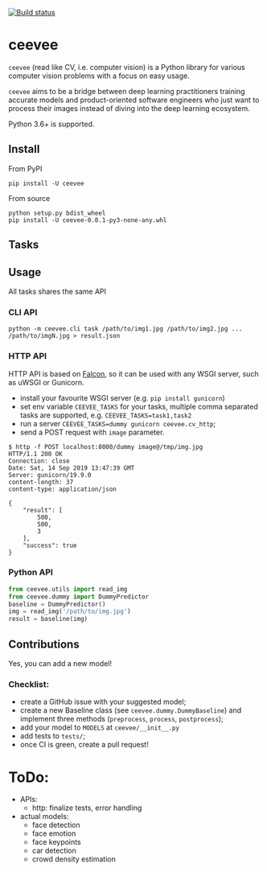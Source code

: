 [![Build status](https://badge.buildkite.com/3be2c7533d11e157a0b1fef8af1231356349694c459f072ccc.svg)](https://buildkite.com/ceevee/ceevee-tests)

# ceevee

`ceevee` (read like CV, i.e. computer vision) is a Python library for various computer vision problems with a focus on easy usage.

`ceevee` aims to be a bridge between deep learning practitioners training accurate models and product-oriented software engineers who just want to process their images instead of diving into the deep learning ecosystem.

Python 3.6+ is supported.

## Install

From PyPI

`pip install -U ceevee`

From source
```
python setup.py bdist_wheel
pip install -U ceevee-0.0.1-py3-none-any.whl
```

## Tasks

## Usage

All tasks shares the same API

### CLI API

`python -m ceevee.cli task /path/to/img1.jpg /path/to/img2.jpg ... /path/to/imgN.jpg > result.json`

### HTTP API

HTTP API is based on [Falcon](https://github.com/falconry/falcon),
so it can be used with any WSGI server, such as uWSGI or Gunicorn.

- install your favourite WSGI server (e.g. `pip install gunicorn`)
- set env variable `CEEVEE_TASKS` for your tasks,
 multiple comma separated tasks are supported, e.g. `CEEVEE_TASKS=task1,task2` 
- run a server `CEEVEE_TASKS=dummy gunicorn ceevee.cv_http`;
- send a POST request with `image` parameter. 

```
$ http -f POST localhost:8000/dummy image@/tmp/img.jpg
HTTP/1.1 200 OK
Connection: close
Date: Sat, 14 Sep 2019 13:47:39 GMT
Server: gunicorn/19.9.0
content-length: 37
content-type: application/json

{
    "result": [
        500,
        500,
        3
    ],
    "success": true
}
```

### Python API

```python
from ceevee.utils import read_img
from ceevee.dummy import DummyPredictor
baseline = DummyPredictor()
img = read_img('/path/to/img.jpg')
result = baseline(img)
```

## Contributions

Yes, you can add a new model!

### Checklist:
- create a GitHub issue with your suggested model;
- create a new Baseline class (see `ceevee.dummy.DummyBaseline`) and implement three methods (`preprocess`, `process`, 
`postprocess`);
- add your model to `MODELS` at `ceevee/__init__.py`
- add tests to `tests/`;
- once CI is green, create a pull request!

# ToDo:

- APIs:
    - http: finalize tests, error handling 
- actual models: 
    - face detection
    - face emotion
    - face keypoints 
    - car detection
    - crowd density estimation 
